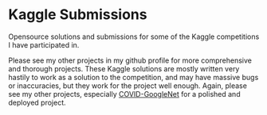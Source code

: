 # Kaggle Submissions

Opensource solutions and submissions for some of the Kaggle competitions I have participated in. 

Please see my other projects in my github profile for more comprehensive and thorough projects. These Kaggle solutions are mostly written very hastily to work as a solution to the competition, and may have massive bugs or inaccuracies, but they work for the project well enough. Again, please see my other projects, especially [COVID-GoogleNet](https://github.com/Stanley-Zheng/COVID-GoogleNet) for a polished and deployed project. 